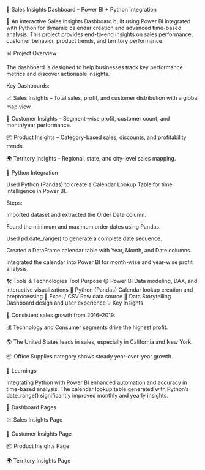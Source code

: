 💼 Sales Insights Dashboard – Power BI + Python Integration

🚀 An interactive Sales Insights Dashboard built using Power BI integrated with Python for dynamic calendar creation and advanced time-based analysis.
This project provides end-to-end insights on sales performance, customer behavior, product trends, and territory performance.

📊 Project Overview

The dashboard is designed to help businesses track key performance metrics and discover actionable insights.

Key Dashboards:

📈 Sales Insights – Total sales, profit, and customer distribution with a global map view.

👥 Customer Insights – Segment-wise profit, customer count, and month/year performance.

📦 Product Insights – Category-based sales, discounts, and profitability trends.

🌍 Territory Insights – Regional, state, and city-level sales mapping.


🐍 Python Integration

Used Python (Pandas) to create a Calendar Lookup Table for time intelligence in Power BI.

Steps:

Imported dataset and extracted the Order Date column.

Found the minimum and maximum order dates using Pandas.

Used pd.date_range() to generate a complete date sequence.

Created a DataFrame calendar table with Year, Month, and Date columns.

Integrated the calendar into Power BI for month-wise and year-wise profit analysis.

🛠️ Tools & Technologies
Tool	Purpose
🟡 Power BI	Data modeling, DAX, and interactive visualizations
🐍 Python (Pandas)	Calendar lookup creation and preprocessing
📘 Excel / CSV	Raw data source
🎨 Data Storytelling	Dashboard design and user experience
💡 Key Insights

📆 Consistent sales growth from 2016–2019.

💰 Technology and Consumer segments drive the highest profit.

🌎 The United States leads in sales, especially in California and New York.

📦 Office Supplies category shows steady year-over-year growth.

🧠 Learnings

Integrating Python with Power BI enhanced automation and accuracy in time-based analysis.
The calendar lookup table generated with Python’s date_range() significantly improved monthly and yearly insights.

📸 Dashboard Pages

💹 Sales Insights Page

👥 Customer Insights Page

📦 Product Insights Page

🌍 Territory Insights Page
